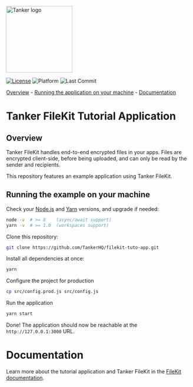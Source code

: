 [last-commit-badge]: https://img.shields.io/github/last-commit/TankerHQ/filekit-tuto-app.svg?label=Last%20commit&logo=github
[license-badge]: https://img.shields.io/badge/License-Apache%202.0-blue.svg
[license-link]: https://opensource.org/licenses/Apache-2.0
[platform-badge]: https://img.shields.io/static/v1.svg?label=Platform&message=javascript&color=lightgrey

<img src="https://cdn.jsdelivr.net/gh/TankerHQ/sdk-js@v1.10.1/src/public/tanker.png" alt="Tanker logo" width="180" />

[![License][license-badge]][license-link]
![Platform][platform-badge]
![Last Commit][last-commit-badge]

[Overview](#Overview) - [Running the application on your machine](#running-the-example-on-your-machine) - [Documentation](#documentation)

# Tanker FileKit Tutorial Application

## Overview

Tanker FileKit handles end-to-end encrypted files in your apps. Files are encrypted client-side, before being uploaded, and can only be read by the sender and recipients.

This repository features an example application using Tanker FileKit.

## Running the example on your machine

Check your [Node.js](https://nodejs.org/en/) and [Yarn](https://yarnpkg.com/en/docs/install) versions, and upgrade if needed:

```bash
node -v  # >= 8    (async/await support)
yarn -v  # >= 1.0  (workspaces support)
```

Clone this repository:

```bash
git clone https://github.com/TankerHQ/filekit-tuto-app.git
```

Install all dependencies at once:
```bash
yarn
```

Configure the project for production
```bash
cp src/config.prod.js src/config.js
```

Run the application
```bash
yarn start
```

Done! The application should now be reachable at the `http://127.0.0.1:3000` URL.

# Documentation

Learn more about the tutorial application and Tanker FileKit in the [FileKit documentation](https://docs.tanker.io/filekit/latest).
